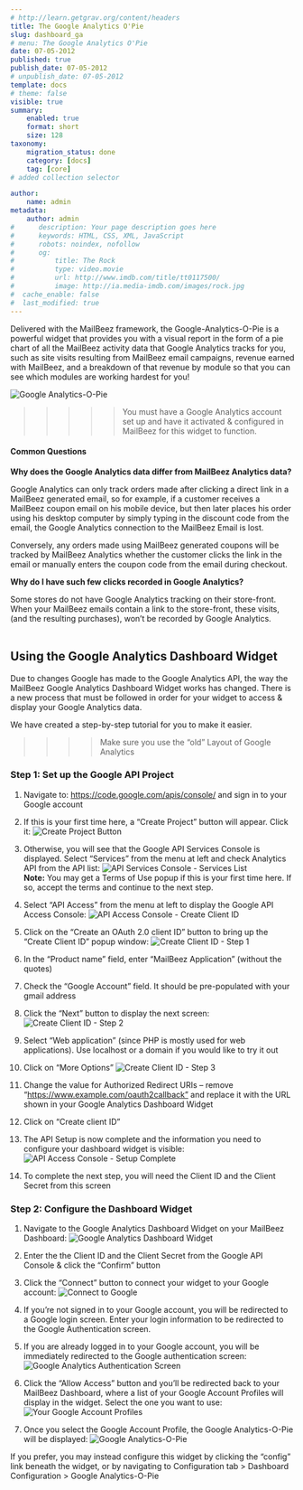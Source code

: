 ```yaml
---
# http://learn.getgrav.org/content/headers
title: The Google Analytics O'Pie
slug: dashboard_ga
# menu: The Google Analytics O'Pie
date: 07-05-2012
published: true
publish_date: 07-05-2012
# unpublish_date: 07-05-2012
template: docs
# theme: false
visible: true
summary:
    enabled: true
    format: short
    size: 128
taxonomy:
    migration_status: done
    category: [docs]
    tag: [core]
# added collection selector

author:
    name: admin
metadata:
    author: admin
#      description: Your page description goes here
#      keywords: HTML, CSS, XML, JavaScript
#      robots: noindex, nofollow
#      og:
#          title: The Rock
#          type: video.movie
#          url: http://www.imdb.com/title/tt0117500/
#          image: http://ia.media-imdb.com/images/rock.jpg
#  cache_enable: false
#  last_modified: true
---
```



Delivered with the MailBeez framework, the Google-Analytics-O-Pie is a powerful widget that provides you with a visual report in the form of a pie chart of all the MailBeez activity data that Google Analytics tracks for you, such as site visits resulting from MailBeez email campaigns, revenue earned with MailBeez, and a breakdown of that revenue by module so that you can see which modules are working hardest for you!

![](Screen_ga_dash_widget.png "Google Analytics-O-Pie")

>>>>>You must have a Google Analytics account set up and have it activated & configured in MailBeez for this widget to function.
 

#### Common Questions

**Why does the Google Analytics data differ from MailBeez Analytics data?**

Google Analytics can only track orders made after clicking a direct link in a MailBeez generated email, so for example, if a customer receives a MailBeez coupon email on his mobile device, but then later places his order using his desktop computer by simply typing in the discount code from the email, the Google Analytics connection to the MailBeez Email is lost.

Conversely, any orders made using MailBeez generated coupons will be tracked by MailBeez Analytics whether the customer clicks the link in the email or manually enters the coupon code from the email during checkout.

**Why do I have such few clicks recorded in Google Analytics?**

Some stores do not have Google Analytics tracking on their store-front. When your MailBeez emails contain a link to the store-front, these visits, (and the resulting purchases), won’t be recorded by Google Analytics.  
  


## Using the Google Analytics Dashboard Widget

Due to changes Google has made to the Google Analytics API, the way the MailBeez Google Analytics Dashboard Widget works has changed. There is a new process that must be followed in order for your widget to access & display your Google Analytics data.

We have created a step-by-step tutorial for you to make it easier.

>>>>Make sure you use the “old” Layout of Google Analytics

### Step 1: Set up the Google API Project

1. Navigate to: <https://code.google.com/apis/console/> and sign in to your Google account

2. If this is your first time here, a “Create Project” button will appear. Click it:
![](Screen_create_project_button.png "Create Project Button")

4. Otherwise, you will see that the Google API Services Console is displayed. Select “Services” from the menu at left and check Analytics API from the API list:
![](Screen_api_services_console.png "API Services Console - Services List")  
 **Note:** You may get a Terms of Use popup if this is your first time here. If so, accept the terms and continue to the next step.

7. Select “API Access” from the menu at left to display the Google API Access Console:
![](Screen_api_access_console1.png "API Access Console - Create Client ID")

9. Click on the “Create an OAuth 2.0 client ID” button to bring up the “Create Client ID” popup window:
![](Screen_create_client_id_popup1.png "Create Client ID - Step 1")

11. In the “Product name” field, enter “MailBeez Application” (without the quotes)

12. Check the “Google Account” field. It should be pre-populated with your gmail address

13. Click the “Next” button to display the next screen:
![](Screen_create_client_id_popup2.png "Create Client ID - Step 2")

15. Select “Web application” (since PHP is mostly used for web applications). Use localhost or a domain if you would like to try it out

16. Click on “More Options”
![](Screen_create_client_id_popup3.png "Create Client ID - Step 3")


18. Change the value for Authorized Redirect URIs – remove “https://www.example.com/oauth2callback” and replace it with the URL shown in your Google Analytics Dashboard Widget

19. Click on “Create client ID”

20. The API Setup is now complete and the information you need to configure your dashboard widget is visible:
![](Screen_api_access_console2.png "API Access Console - Setup Complete")


22. To complete the next step, you will need the Client ID and the Client Secret from this screen

### Step 2: Configure the Dashboard Widget

1. Navigate to the Google Analytics Dashboard Widget on your MailBeez Dashboard:
![](Screen_ga_dash_config1.png "Google Analytics Dashboard Widget")


3. Enter the the Client ID and the Client Secret from the Google API Console & click the “Confirm” button

4. Click the “Connect” button to connect your widget to your Google account:
![](Screen_ga_dash_config2.png "Connect to Google")


6. If you’re not signed in to your Google account, you will be redirected to a Google login screen. Enter your login information to be redirected to the Google Authentication screen.

7. If you are already logged in to your Google account, you will be immediately redirected to the Google authentication screen:
![](Screen_ga_authentication.png "Google Analytics Authentication Screen")


9. Click the “Allow Access” button and you’ll be redirected back to your MailBeez Dashboard, where a list of your Google Account Profiles will display in the widget. Select the one you want to use:
![](Screen_ga_dash_config3.png "Your Google Account Profiles")


11. Once you select the Google Account Profile, the Google Analytics-O-Pie will be displayed:
![](Screen_ga_dash_widget.png "Google Analytics-O-Pie")



If you prefer, you may instead configure this widget by clicking the “config” link beneath the widget, or by navigating to Configuration tab > Dashboard Configuration > Google Analytics-O-Pie  